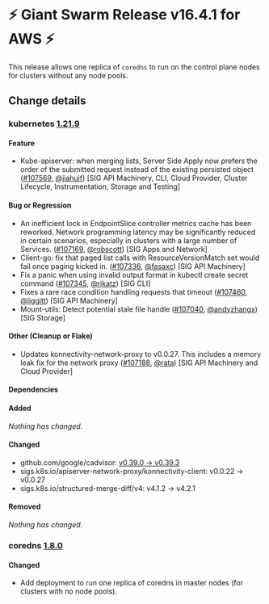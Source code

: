 # :zap: Giant Swarm Release v16.4.1 for AWS :zap:

This release allows one replica of `coredns` to run on the control plane nodes for clusters without any node pools.

## Change details


### kubernetes [1.21.9](https://github.com/kubernetes/kubernetes/releases/tag/v1.21.9)

#### Feature
- Kube-apiserver: when merging lists, Server Side Apply now prefers the order of the submitted request instead of the existing persisted object ([#107569](https://github.com/kubernetes/kubernetes/pull/107569), [@jiahuif](https://github.com/jiahuif)) [SIG API Machinery, CLI, Cloud Provider, Cluster Lifecycle, Instrumentation, Storage and Testing]
#### Bug or Regression
- An inefficient lock in EndpointSlice controller metrics cache has been reworked. Network programming latency may be significantly reduced in certain scenarios, especially in clusters with a large number of Services. ([#107169](https://github.com/kubernetes/kubernetes/pull/107169), [@robscott](https://github.com/robscott)) [SIG Apps and Network]
- Client-go: fix that paged list calls with ResourceVersionMatch set would fail once paging kicked in. ([#107336](https://github.com/kubernetes/kubernetes/pull/107336), [@fasaxc](https://github.com/fasaxc)) [SIG API Machinery]
- Fix a panic when using invalid output format in kubectl create secret command ([#107345](https://github.com/kubernetes/kubernetes/pull/107345), [@rikatz](https://github.com/rikatz)) [SIG CLI]
- Fixes a rare race condition handling requests that timeout ([#107460](https://github.com/kubernetes/kubernetes/pull/107460), [@liggitt](https://github.com/liggitt)) [SIG API Machinery]
- Mount-utils: Detect potential stale file handle ([#107040](https://github.com/kubernetes/kubernetes/pull/107040), [@andyzhangx](https://github.com/andyzhangx)) [SIG Storage]
#### Other (Cleanup or Flake)
- Updates konnectivity-network-proxy to v0.0.27. This includes a memory leak fix for the network proxy ([#107188](https://github.com/kubernetes/kubernetes/pull/107188), [@rata](https://github.com/rata)) [SIG API Machinery and Cloud Provider]
#### Dependencies
#### Added
_Nothing has changed._
#### Changed
- github.com/google/cadvisor: [v0.39.0 → v0.39.3](https://github.com/google/cadvisor/compare/v0.39.0...v0.39.3)
- sigs.k8s.io/apiserver-network-proxy/konnectivity-client: v0.0.22 → v0.0.27
- sigs.k8s.io/structured-merge-diff/v4: v4.1.2 → v4.2.1
#### Removed
_Nothing has changed._



### coredns [1.8.0](https://github.com/giantswarm/coredns-app/releases/tag/v1.8.0)

#### Changed
- Add deployment to run one replica of coredns in master nodes (for clusters with no node pools).



